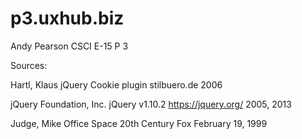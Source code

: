 p3.uxhub.biz
============
Andy Pearson
CSCI E-15 P 3

Sources: 

Hartl, Klaus
jQuery Cookie plugin
stilbuero.de
2006

jQuery Foundation, Inc. 
jQuery v1.10.2
https://jquery.org/
2005, 2013 

Judge, Mike
Office Space
20th Century Fox
February 19, 1999


